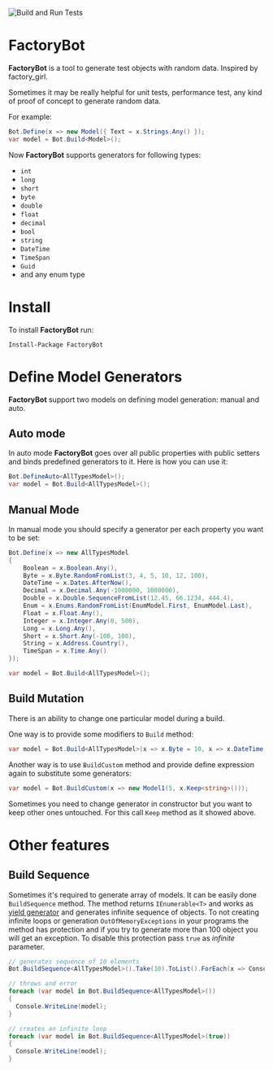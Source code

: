 ![Build and Run Tests](https://github.com/mezm/factorybot/workflows/Build%20and%20Run%20Tests/badge.svg?branch=master)

# FactoryBot
**FactoryBot** is a tool to generate test objects with random data. Inspired by factory_girl. 

Sometimes it may be really helpful for unit tests, performance test, any kind of proof of concept to generate random data.

For example:
```csharp
Bot.Define(x => new Model({ Text = x.Strings.Any() });
var model = Bot.Build<Model>();
```

Now **FactoryBot** supports generators for following types:
* `int`
* `long`
* `short`
* `byte`
* `double`
* `float`
* `decimal`
* `bool`
* `string`
* `DateTime`
* `TimeSpan`
* `Guid`
* and any enum type

# Install
To install **FactoryBot** run:
```
Install-Package FactoryBot
```

# Define Model Generators
**FactoryBot** support two models on defining model generation: manual and auto.

## Auto mode
In auto mode **FactoryBot** goes over all public properties with public setters and binds predefined generators to it. Here is how you can use it:
```csharp
Bot.DefineAuto<AllTypesModel>();
var model = Bot.Build<AllTypesModel>();
```

## Manual Mode
In manual mode you should specify a generator per each property you want to be set:
```csharp
Bot.Define(x => new AllTypesModel
{
    Boolean = x.Boolean.Any(),
    Byte = x.Byte.RandomFromList(3, 4, 5, 10, 12, 100),
    DateTime = x.Dates.AfterNow(),
    Decimal = x.Decimal.Any(-1000000, 1000000),
    Double = x.Double.SequenceFromList(12.45, 66.1234, 444.4),
    Enum = x.Enums.RandomFromList(EnumModel.First, EnumModel.Last),
    Float = x.Float.Any(),
    Integer = x.Integer.Any(0, 500),
    Long = x.Long.Any(),
    Short = x.Short.Any(-100, 100),
    String = x.Address.Country(),
    TimeSpan = x.Time.Any()
});

var model = Bot.Build<AllTypesModel>();
```

## Build Mutation
There is an ability to change one particular model during a build.

One way is to provide some modifiers to `Build` method:
```csharp
var model = Bot.Build<AllTypesModel>(x => x.Byte = 10, x => x.DateTime = DateTime.UtcNow);
```

Another way is to use `BuildCustom` method and provide define expression again to substitute some generators:
```csharp
var model = Bot.BuildCustom(x => new Model1(5, x.Keep<string>()));
```
Sometimes you need to change generator in constructor but you want to keep other ones untouched. For this call `Keep` method as it showed above.

# Other features
## Build Sequence
Sometimes it's required to generate array of models. It can be easily done `BuildSequence` method. The method returns `IEnumerable<T>` and works as [yield generator](https://docs.microsoft.com/en-us/dotnet/csharp/language-reference/keywords/yield) and generates infinite sequence of objects. To not creating infinite loops or generation `OutOfMemoryExceptions` in your programs the method has protection and if you try to generate more than 100 object you will get an exception. To disable this protection pass `true` as  *infinite* parameter.
```csharp
// generates sequence of 10 elements
Bot.BuildSequence<AllTypesModel>().Take(10).ToList().ForEach(x => Console.WriteLine(x)); 

// throws and error
foreach (var model in Bot.BuildSequence<AllTypesModel>()) 
{
  Console.WriteLine(model);
}

// creates an infinite loop
foreach (var model in Bot.BuildSequence<AllTypesModel>(true)) 
{
  Console.WriteLine(model);
}
```
